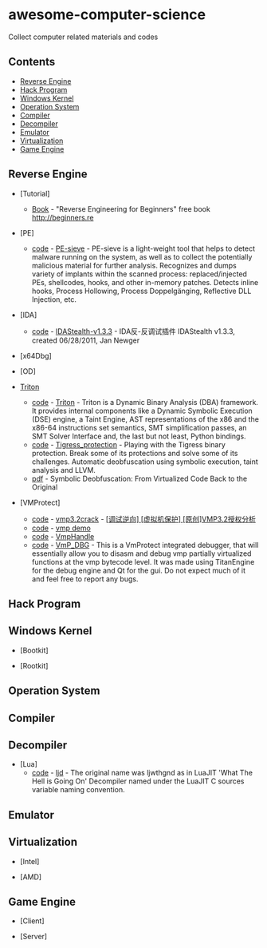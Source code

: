 # awesome-computer-science
Collect computer related materials and codes
## Contents

- [Reverse Engine](#Reverse-Engine)
- [Hack Program](#Hack-Program)
- [Windows Kernel](#Windows-Kernel)
- [Operation System](#Operation-system)
- [Compiler](#Compiler)
- [Decompiler](#Decompiler)
- [Emulator](#Emulator)
- [Virtualization](#Virtualization)
- [Game Engine](#Game-Engine)

## Reverse Engine

- [Tutorial]
	- [Book](https://github.com/DennisYurichev/RE-for-beginners#readme) - "Reverse Engineering for Beginners" free book http://beginners.re
- [PE]
	- [code](https://github.com/hasherezade/pe-sieve) - [PE-sieve](https://github.com/hasherezade/pe-sieve) - PE-sieve is a light-weight tool that helps to detect malware running on the system, as well as to collect the potentially malicious material for further analysis. Recognizes and dumps variety of implants within the scanned process: replaced/injected PEs, shellcodes, hooks, and other in-memory patches.
Detects inline hooks, Process Hollowing, Process Doppelgänging, Reflective DLL Injection, etc.
- [IDA]
	- [code](https://github.com/wanttobeno/IDAStealth-v1.3.3) - [IDAStealth-v1.3.3](https://github.com/wanttobeno/IDAStealth-v1.3.3) - IDA反-反调试插件 IDAStealth v1.3.3, created 06/28/2011, Jan Newger
- [x64Dbg]

- [OD]



- [Triton](https://triton.quarkslab.com/)
	- [code](https://github.com/JonathanSalwan/Triton) - [Triton](https://github.com/JonathanSalwan/Triton) - Triton is a Dynamic Binary Analysis (DBA) framework. It provides internal components like a Dynamic Symbolic Execution (DSE) engine, a Taint Engine, AST representations of the x86 and the x86-64 instructions set semantics, SMT simplification passes, an SMT Solver Interface and, the last but not least, Python bindings.
	- [code](https://github.com/JonathanSalwan/Tigress_protection) - [Tigress_protection](https://github.com/JonathanSalwan/Tigress_protection) - Playing with the Tigress binary protection. Break some of its protections and solve some of its challenges. Automatic deobfuscation using symbolic execution, taint analysis and LLVM.
	- [pdf](https://www.reddit.com/r/ReverseEngineering/comments/8uusze/pdf_symbolic_deobfuscation_from_virtualized_code/e1ialz2/) - Symbolic Deobfuscation: From Virtualized Code Back to the Original

		
- [VMProtect]
	- [code](https://github.com/wanttobeno/vmp3.2crack) - [vmp3.2crack](https://github.com/wanttobeno/vmp3.2crack) - [[调试逆向] [虚拟机保护] [原创]VMP3.2授权分析](https://bbs.pediy.com/thread-247442.htm)
	- [code](https://github.com/GkvJwa/vmp) - [vmp demo](https://github.com/GkvJwa/vmp)
	- [code](https://github.com/wanttobeno/VmpHandle) - [VmpHandle](https://github.com/wanttobeno/VmpHandle)
	- [code](https://github.com/0xbadc0de1/VmP_DBG) - [VmP_DBG](https://github.com/0xbadc0de1/VmP_DBG) - This is a VmProtect integrated debugger, that will essentially allow you to disasm and debug vmp partially virtualized functions at the vmp bytecode level. It was made using TitanEngine for the debug engine and Qt for the gui. Do not expect much of it and feel free to report any bugs.
## Hack Program


## Windows Kernel
- [Bootkit]

- [Rootkit]

## Operation System


## Compiler


## Decompiler
- [Lua]
	- [code](https://github.com/perfectplug/ljd) - [ljd](https://github.com/perfectplug/ljd) - The original name was ljwthgnd as in LuaJIT 'What The Hell is Going On' Decompiler named under the LuaJIT C sources variable naming convention.
## Emulator


## Virtualization
- [Intel]

- [AMD]

## Game Engine
- [Client]

- [Server]



